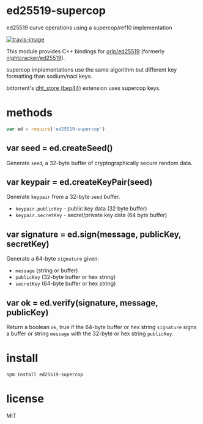 # ed25519-supercop

ed25519 curve operations using a supercop/ref10 implementation

[![travis-image](https://api.travis-ci.org/substack/ed25519-supercop.svg)](https://api.travis-ci.org/substack/ed25519-supercop)

This module provides C++ bindings for
[orlp/ed25519](https://github.com/orlp/ed25519)
(formerly [nightcracker/ed25519](https://github.com/nightcracker/ed25519)).

supercop implementations use the same algorithm but different key formatting
than sodium/nacl keys.

bittorrent's
[dht_store (bep44)](http://libtorrent.org/dht_store.html) extension uses
supercop keys.

# methods

``` js
var ed = require('ed25519-supercop')
```

## var seed = ed.createSeed()

Generate `seed`, a 32-byte buffer of cryptographically secure random data.

## var keypair = ed.createKeyPair(seed)

Generate `keypair` from a 32-byte `seed` buffer.

* `keypair.publicKey` - public key data (32 byte buffer)
* `keypair.secretKey` - secret/private key data (64 byte buffer)

## var signature = ed.sign(message, publicKey, secretKey)

Generate a 64-byte `signature` given:

* `message` (string or buffer)
* `publicKey` (32-byte buffer or hex string)
* `secretKey` (64-byte buffer or hex string)

## var ok = ed.verify(signature, message, publicKey)

Return a boolean `ok`, true if the 64-byte buffer or hex string `signature`
signs a buffer or string `message` with the 32-byte or hex string `publicKey`.

# install

```
npm install ed25519-supercop
```

# license

MIT
